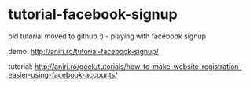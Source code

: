 # tutorial-facebook-signup
old tutorial moved to github :) - playing with facebook signup

demo: http://aniri.ro/tutorial-facebook-signup/

tutorial: http://aniri.ro/geek/tutorials/how-to-make-website-registration-easier-using-facebook-accounts/

